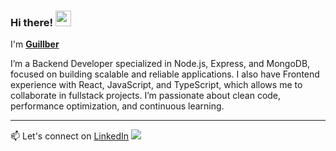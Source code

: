 ### Hi there! <img src="https://i.gifer.com/6I5M.gif" width="25"/>
I'm [**Guillber**]((https://www.linkedin.com/in/guillbermendez))

I’m a Backend Developer specialized in Node.js, Express, and MongoDB, focused on building scalable and reliable applications.
I also have Frontend experience with React, JavaScript, and TypeScript, which allows me to collaborate in fullstack projects.
I’m passionate about clean code, performance optimization, and continuous learning.

---
📫 Let's connect on [LinkedIn](https://www.linkedin.com/in/guillbermendez) 
![](https://img.icons8.com/?size=35&id=hsPbhkOH4FMe&format=png&color=000000)



